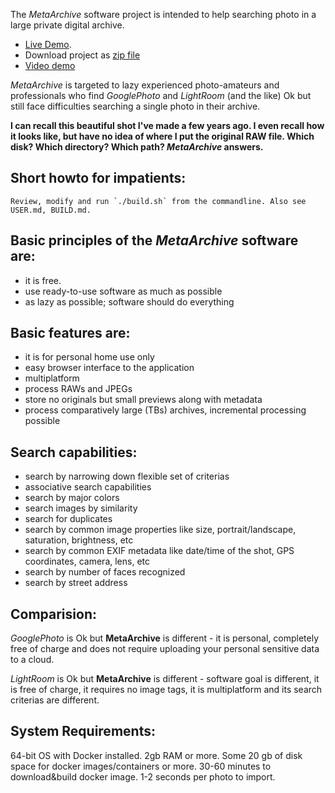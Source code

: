 The *MetaArchive* software project is intended to help searching photo in a large
private digital archive.

* [Live Demo](http://37.139.9.192/apex/f?p=101).
* Download project as [zip file](https://yadi.sk/d/RqkXl0nP3E4XdH)
* [Video demo](https://youtu.be/JMDMsKdvT30)

*MetaArchive* is targeted to lazy experienced photo-amateurs and professionals
who find *GooglePhoto* and *LightRoom* (and the like) Ok but still face difficulties searching a single photo
in their archive.

**I can recall this beautiful shot I've made a few years ago. I even recall how it looks like, but
have no idea of where I put the original RAW file. Which disk? Which directory? Which path? *MetaArchive* answers.**

## Short howto for impatients: 
	Review, modify and run `./build.sh` from the commandline. Also see USER.md, BUILD.md.

## Basic principles of the *MetaArchive* software are:
 * it is free.
 * use ready-to-use software as much as possible
 * as lazy as possible; software should do everything

## Basic features are:
 * it is for personal home use only
 * easy browser interface to the application
 * multiplatform
 * process RAWs and JPEGs
 * store no originals but small previews along with metadata
 * process comparatively large (TBs) archives, incremental processing possible

## Search capabilities:
 * search by narrowing down flexible set of criterias
 * associative search capabilities
 * search by major colors
 * search images by similarity
 * search for duplicates
 * search by common image properties like size, portrait/landscape, saturation, brightness, etc
 * search by common EXIF metadata like date/time of the shot, GPS coordinates, camera, lens, etc
 * search by number of faces recognized
 * search by street address


## Comparision:

*GooglePhoto* is Ok but **MetaArchive** is different - it is personal, completely free of charge 
and does not require uploading your personal sensitive data to a cloud.

*LightRoom* is Ok but **MetaArchive** is different - software goal is different, it is free of charge, 
it requires no image tags, it is multiplatform and its search criterias are different.

## System Requirements:

64-bit OS with Docker installed. 2gb RAM or more. Some 20 gb of disk space for docker images/containers or more. 
30-60 minutes to download&build docker image. 1-2 seconds per photo to import.
